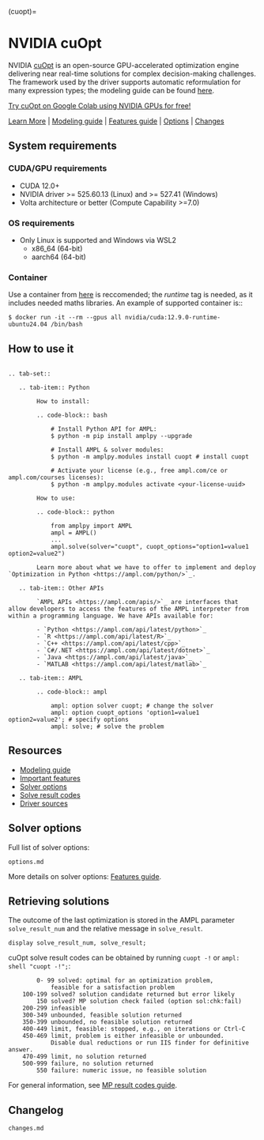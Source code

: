 (cuopt)=

# NVIDIA cuOpt

NVIDIA [cuOpt](https://www.nvidia.com/en-eu/ai-data-science/products/cuopt/)  is an open-source GPU-accelerated optimization engine delivering near real-time solutions for complex decision-making challenges.
The framework used by the driver supports automatic reformulation for many expression types; the modeling guide can be
found [here](https://mp.ampl.com/model-guide.html).

[Try cuOpt on Google Colab using NVIDIA GPUs for free!](https://ampl.com/cuOpt)

[Learn More](https://ampl.com/products/solvers/open-source-solvers/)
| [Modeling guide](https://mp.ampl.com/model-guide.html)
| [Features guide](https://mp.ampl.com/features-guide.html)
| [Options](#solver-options)
| [Changes](changes.md)

## System requirements

### CUDA/GPU requirements
* CUDA 12.0+
* NVIDIA driver >= 525.60.13 (Linux) and >= 527.41 (Windows)
* Volta architecture or better (Compute Capability >=7.0)

### OS requirements
* Only Linux is supported and Windows via WSL2
  * x86_64 (64-bit)
  * aarch64 (64-bit)

### Container
Use a container from [here](https://hub.docker.com/r/nvidia/cuda) is reccomended; the *runtime* tag is needed, as it includes needed maths libraries. 
An example of supported container is::

    $ docker run -it --rm --gpus all nvidia/cuda:12.9.0-runtime-ubuntu24.04 /bin/bash

## How to use it

```{eval-rst}

.. tab-set::

   .. tab-item:: Python
   
        How to install:

        .. code-block:: bash

            # Install Python API for AMPL:
            $ python -m pip install amplpy --upgrade

            # Install AMPL & solver modules:
            $ python -m amplpy.modules install cuopt # install cuopt

            # Activate your license (e.g., free ampl.com/ce or ampl.com/courses licenses):
            $ python -m amplpy.modules activate <your-license-uuid>

        How to use:

        .. code-block:: python

            from amplpy import AMPL
            ampl = AMPL()
            ...
            ampl.solve(solver="cuopt", cuopt_options="option1=value1 option2=value2")

        Learn more about what we have to offer to implement and deploy `Optimization in Python <https://ampl.com/python/>`_.

   .. tab-item:: Other APIs

        `AMPL APIs <https://ampl.com/apis/>`_ are interfaces that allow developers to access the features of the AMPL interpreter from within a programming language. We have APIs available for:

        - `Python <https://ampl.com/api/latest/python>`_
        - `R <https://ampl.com/api/latest/R>`_
        - `C++ <https://ampl.com/api/latest/cpp>`_
        - `C#/.NET <https://ampl.com/api/latest/dotnet>`_
        - `Java <https://ampl.com/api/latest/java>`_
        - `MATLAB <https://ampl.com/api/latest/matlab>`_

   .. tab-item:: AMPL

        .. code-block:: ampl

            ampl: option solver cuopt; # change the solver
            ampl: option cuopt_options 'option1=value1 option2=value2'; # specify options
            ampl: solve; # solve the problem
```

## Resources

* [Modeling guide](https://mp.ampl.com/model-guide.html)
* [Important features](https://mp.ampl.com/features-guide.html#important-features)
* [Solver options](#solver-options)
* [Solve result codes](#retrieving-solutions)
* [Driver sources](https://github.com/ampl/mp/tree/develop/solvers/cuoptmp)

## Solver options

Full list of solver options:
```{toctree}
options.md
```

More details on solver options: [Features guide](https://mp.ampl.com/features-guide.html).


## Retrieving solutions

The outcome of the last optimization is stored in the AMPL parameter `solve_result_num` and the relative message in
`solve_result`.

```ampl
display solve_result_num, solve_result;
```

cuOpt solve result codes can be obtained by running `cuopt -!` or `ampl: shell "cuopt -!";`:
```
        0- 99 solved: optimal for an optimization problem,
            feasible for a satisfaction problem
    100-199 solved? solution candidate returned but error likely
        150 solved? MP solution check failed (option sol:chk:fail)
    200-299 infeasible
    300-349 unbounded, feasible solution returned
    350-399 unbounded, no feasible solution returned
    400-449 limit, feasible: stopped, e.g., on iterations or Ctrl-C
    450-469 limit, problem is either infeasible or unbounded.
            Disable dual reductions or run IIS finder for definitive answer.
    470-499 limit, no solution returned
    500-999 failure, no solution returned
        550 failure: numeric issue, no feasible solution
```

For general information, see [MP result codes guide](https://mp.ampl.com/features-guide.html#solve-result-codes).

## Changelog

```{toctree}
changes.md
```
